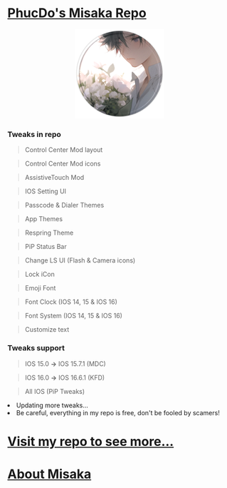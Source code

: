 [PhucDo's Misaka Repo](https://github.com/dobabaophuc1706/misakarepo)
=============
<p align="center"> 
 <img src="https://raw.githubusercontent.com/dobabaophuc1706/dobabaophuc1706/main/README/Avt.png" alt="Avt" width="Avt" height="200"/> 
  <p/> 

  <h3 align="left">Tweaks in repo</h3>
  
> Control Center Mod layout

> Control Center Mod icons

> AssistiveTouch Mod

> IOS Setting UI

> Passcode & Dialer Themes

> App Themes

> Respring Theme

> PiP Status Bar

> Change LS UI (Flash & Camera icons)

> Lock iCon

> Emoji Font

> Font Clock (IOS 14, 15 & IOS 16)

> Font System (IOS 14, 15 & IOS 16)

> Customize text

 <h3 align="left">Tweaks support</h3>
  
> IOS 15.0 **->** IOS 15.7.1 (MDC)

> IOS 16.0 **->** IOS 16.6.1 (KFD)

> All IOS (PiP Tweaks)

 <li>Updating more tweaks...</li>
 <li>Be careful, everything in my repo is free, don't be fooled by scamers!</li>
 
[Visit my repo to see more...](https://phucdo-repo.pages.dev/)
=============

[About Misaka](https://straight-tamago.github.io/misaka/Misaka/)
=============
